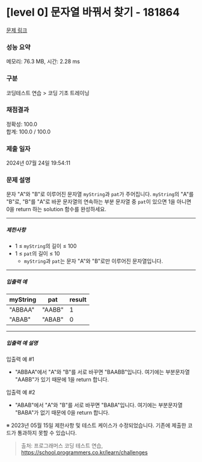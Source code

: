 # [level 0] 문자열 바꿔서 찾기 - 181864 

[문제 링크](https://school.programmers.co.kr/learn/courses/30/lessons/181864) 

### 성능 요약

메모리: 76.3 MB, 시간: 2.28 ms

### 구분

코딩테스트 연습 > 코딩 기초 트레이닝

### 채점결과

정확성: 100.0<br/>합계: 100.0 / 100.0

### 제출 일자

2024년 07월 24일 19:54:11

### 문제 설명

<p>문자 "A"와 "B"로 이루어진 문자열 <code>myString</code>과 <code>pat</code>가 주어집니다. <code>myString</code>의 "A"를 "B"로, "B"를 "A"로 바꾼 문자열의 연속하는 부분 문자열 중  <code>pat</code>이 있으면 1을 아니면 0을 return 하는 solution 함수를 완성하세요.</p>

<hr>

<h5>제한사항</h5>

<ul>
<li>1 ≤ <code>myString</code>의 길이 ≤ 100</li>
<li>1 ≤ <code>pat</code>의 길이 ≤ 10

<ul>
<li><code>myString</code>과 <code>pat</code>는 문자 "A"와 "B"로만 이루어진 문자열입니다.</li>
</ul></li>
</ul>

<hr>

<h5>입출력 예</h5>
<table class="table">
        <thead><tr>
<th>myString</th>
<th>pat</th>
<th>result</th>
</tr>
</thead>
        <tbody><tr>
<td>"ABBAA"</td>
<td>"AABB"</td>
<td>1</td>
</tr>
<tr>
<td>"ABAB"</td>
<td>"ABAB"</td>
<td>0</td>
</tr>
</tbody>
      </table>
<hr>

<h5>입출력 예 설명</h5>

<p>입출력 예 #1</p>

<ul>
<li>"ABBAA"에서 "A"와 "B"를 서로 바꾸면 "BAABB"입니다. 여기에는 부분문자열 "AABB"가 있기 때문에 1을 return 합니다.</li>
</ul>

<p>입출력 예 #2</p>

<ul>
<li>"ABAB"에서 "A"와 "B"를 서로 바꾸면 "BABA"입니다. 여기에는 부분문자열 "BABA"가 없기 때문에 0을 return 합니다.</li>
</ul>

<p>※ 2023년 05월 15일 제한사항 및 테스트 케이스가 수정되었습니다. 기존에 제출한 코드가 통과하지 못할 수 있습니다.</p>


> 출처: 프로그래머스 코딩 테스트 연습, https://school.programmers.co.kr/learn/challenges